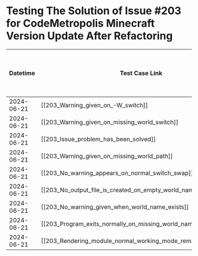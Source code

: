 # Testing The Solution of Issue #203 for CodeMetropolis Minecraft Version Update After Refactoring

| Datetime   | Test Case Link                                                        | Tester     | Passed/Failed | Links to issues (if a bug is found) | Consequences (if the test case needs to be fixed) |
|------------|-----------------------------------------------------------------------|------------|---------------|-------------------------------------|---------------------------------------------------|
| 2024-06-21 | [[203_Warning_given_on_-W_switch]]                                    | Búcsú Áron | Failed        |                                     |                                                   |
| 2024-06-21 | [[203_Warning_given_on_missing_world_switch]]                         | Búcsú Áron | Failed        |                                     |                                                   |
| 2024-06-21 | [[203_Issue_problem_has_been_solved]]                                 | Búcsú Áron | Failed        |                                     |                                                   |
| 2024-06-21 | [[203_Warning_given_on_missing_world_path]]                           | Búcsú Áron | Failed        |                                     |                                                   |
| 2024-06-21 | [[203_No_warning_appears_on_normal_switch_swap]]                      | Búcsú Áron | Failed        |                                     |                                                   |
| 2024-06-21 | [[203_No_output_file_is_created_on_empty_world_name]]                 | Búcsú Áron | Failed        |                                     |                                                   |
| 2024-06-21 | [[203_No_warning_given_when_world_name_exists]]                       | Búcsú Áron | Failed        |                                     |                                                   |
| 2024-06-21 | [[203_Program_exits_normally_on_missing_world_name]]                  | Búcsú Áron | Failed        |                                     |                                                   |
| 2024-06-21 | [[203_Rendering_module_normal_working_mode_remains_unchanged]]        | Búcsú Áron | Failed        |                                     |                                                   |
